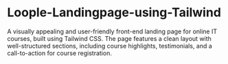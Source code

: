 # Loople-Landingpage-using-Tailwind
A visually appealing and user-friendly front-end landing page for online IT courses, built using Tailwind CSS. The page features a clean layout with well-structured sections, including course highlights, testimonials, and a call-to-action for course registration. 
